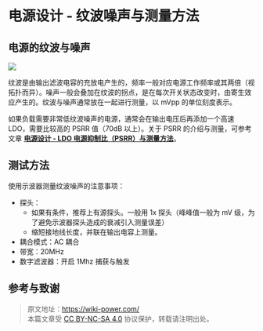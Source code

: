 # 电源设计 - 纹波噪声与测量方法

## 电源的纹波与噪声

![](https://wiki-media-1253965369.cos.ap-guangzhou.myqcloud.com/img/20220708164040.png)

纹波是由输出滤波电容的充放电产生的，频率一般对应电源工作频率或其两倍（视拓扑而异）。噪声一般会叠加在纹波的拐点，是在每次开关状态改变时，由寄生效应产生的。纹波与噪声通常放在一起进行测量，以 mVpp 的单位刻度表示。

如果负载需要非常低纹波噪声的电源，通常会在输出电压后再添加一个高速 LDO，需要比较高的 PSRR 值（70dB 以上）。关于 PSRR 的介绍与测量，可参考文章 [**电源设计 - LDO 电源抑制比（PSRR）与测量方法**](https://wiki-power.com/%E7%94%B5%E6%BA%90%E8%AE%BE%E8%AE%A1-LDO%E7%94%B5%E6%BA%90%E6%8A%91%E5%88%B6%E6%AF%94%EF%BC%88PSRR%EF%BC%89%E4%B8%8E%E6%B5%8B%E9%87%8F%E6%96%B9%E6%B3%95)。

## 测试方法

使用示波器测量纹波噪声的注意事项：

- 探头：
  - 如果有条件，推荐上有源探头。一般用 1x 探头（峰峰值一般为 mV 级，为了避免示波器探头造成的衰减引入测量误差）
  - 缩短接地线长度，并联在输出电容上测量。
- 耦合模式：AC 耦合
- 带宽：20MHz
- 数字滤波器：开启 1Mhz 捕获与触发

## 参考与致谢

> 原文地址：<https://wiki-power.com/>  
> 本篇文章受 [CC BY-NC-SA 4.0](https://creativecommons.org/licenses/by/4.0/deed.zh) 协议保护，转载请注明出处。
